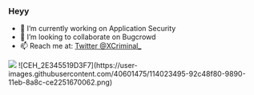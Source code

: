 ### Heyy

- 🔭 I’m currently working on Application Security
- 👯 I’m looking to collaborate on Bugcrowd
- 📫 Reach me at: 
[Twitter @XCriminal_](https://twitter.com/XCriminal_)

<img src="https://github-readme-stats.vercel.app/api?username=Bhagavan-Bollina&&show_icons=true&title_color=5FFF33&icon_color=bb2acf&text_color=daf7dc&bg_color=151515">
![CEH_2E345519D3F7](https://user-images.githubusercontent.com/40601475/114023495-92c48f80-9890-11eb-8a8c-ce2251670062.png)



